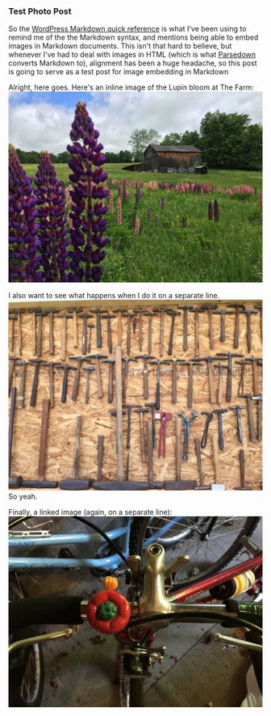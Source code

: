 ### Test Photo Post

So the [WordPress Markdown quick reference](https://en.support.wordpress.com/markdown-quick-reference/) is what I've been using to remind me of the the Markdown syntax, and mentions being able to embed images in Markdown documents. This isn't that hard to believe, but whenever I've had to deal with images in HTML (which is what [Parsedown](http://parsedown.org/) converts Markdown to), alignment has been a huge headache, so this post is going to serve as a test post for image embedding in Markdown

Alright, here goes. Here's an inline image of the Lupin bloom at The Farm: ![inline image of Lupin at farm](res/barn_and_flowers.jpg "barn and Lupin at the farm")

I also want to see what happens when I do it on a separate line.
![inline image of hammers on separate line](res/lots_of_hammers.jpg "lots of hammers at Millerton, PA bicentennial")
So yeah.

Finally, a linked image (again, on a separate line):
[![linked image of tomato bike bell](res/tomato_bell.jpg)](https://www.youtube.com/watch?v=dQw4w9WgXcQ "tomato bell")
